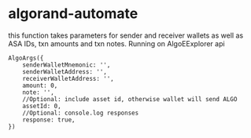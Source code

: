 # algorand-automate 

this function takes parameters for sender and receiver wallets as well as ASA IDs, txn amounts and txn notes. Running on AlgoEExplorer api

```
AlgoArgs({
    senderWalletMnemonic: '',
    senderWalletAddress: '',
    receiverWalletAddress: '',
    amount: 0,
    note: '',
    //Optional: include asset id, otherwise wallet will send ALGO
    assetId: 0,
    //Optional: console.log responses 
    response: true,
})

```
